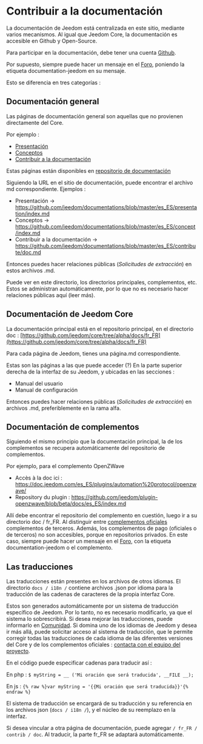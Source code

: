 # Contribuir a la documentación

La documentación de Jeedom está centralizada en este sitio, mediante varios mecanismos. Al igual que Jeedom Core, la documentación es accesible en Github y Open-Source.

Para participar en la documentación, debe tener una cuenta [Github](https://github.com/).

Por supuesto, siempre puede hacer un mensaje en el [Foro](https://community.jeedom.com/), poniendo la etiqueta documentation-jeedom en su mensaje.

Esto se diferencia en tres categorías :

## Documentación general

Las páginas de documentación general son aquellas que no provienen directamente del Core.

Por ejemplo :

- [Presentación](https://doc.jeedom.com/es_ES/presentation/)
- [Conceptos](https://doc.jeedom.com/es_ES/concept/)
- [Contribuir a la documentación](https://doc.jeedom.com/es_ES/contribute/doc)

Estas páginas están disponibles en [repositorio de documentación](https://github.com/jeedom/documentations/tree/master/fr_FR)

Siguiendo la URL en el sitio de documentación, puede encontrar el archivo md correspondiente. Ejemplos :

- Presentación -> https://github.com/jeedom/documentations/blob/master/es_ES/presentation/index.md
- Conceptos -> https://github.com/jeedom/documentations/blob/master/es_ES/concept/index.md
- Contribuir a la documentación -> https://github.com/jeedom/documentations/blob/master/es_ES/contribute/doc.md

Entonces puedes hacer relaciones públicas (*Solicitudes de extracción*) en estos archivos .md.

Puede ver en este directorio, los directorios principales, complementos, etc. Estos se administran automáticamente, por lo que no es necesario hacer relaciones públicas aquí (leer más).


## Documentación de Jeedom Core

La documentación principal está en el repositorio principal, en el directorio doc : [https://github.com/jeedom/core/tree/alpha/docs/fr_FR](https://github.com/jeedom/core/tree/alpha/docs/fr_FR)

Para cada página de Jeedom, tienes una página.md correspondiente.

Estas son las páginas a las que puede acceder (?) En la parte superior derecha de la interfaz de su Jeedom, y ubicadas en las secciones :

- Manual del usuario
- Manual de configuración

Entonces puedes hacer relaciones públicas (*Solicitudes de extracción*) en archivos .md, preferiblemente en la rama alfa.


## Documentación de complementos

Siguiendo el mismo principio que la documentación principal, la de los complementos se recupera automáticamente del repositorio de complementos.

Por ejemplo, para el complemento OpenZWave

- Accès à la doc ici : https://doc.jeedom.com/es_ES/plugins/automation%20protocol/openzwave/
- Repository du plugin : https://github.com/jeedom/plugin-openzwave/blob/beta/docs/es_ES/index.md

Allí debe encontrar el repositorio del complemento en cuestión, luego ir a su directorio doc / fr_FR. Al distinguir entre [complementos oficiales](https://github.com/jeedom) complementos de terceros. Además, los complementos de pago (oficiales o de terceros) no son accesibles, porque en repositorios privados. En este caso, siempre puede hacer un mensaje en el [Foro](https://community.jeedom.com/), con la etiqueta documentation-jeedom o el complemento.


## Las traducciones

Las traducciones están presentes en los archivos de otros idiomas. El directorio `docs / i18n /` contiene archivos .json por idioma para la traducción de las cadenas de caracteres de la propia interfaz Core.

Estos son generados automáticamente por un sistema de traducción específico de Jeedom. Por lo tanto, no es necesario modificarlo, ya que el sistema lo sobrescribirá. Si desea mejorar las traducciones, puede informarlo en [Comunidad](https://community.jeedom.com/). Si domina uno de los idiomas de Jeedom y desea ir más allá, puede solicitar acceso al sistema de traducción, que le permite corregir todas las traducciones de cada idioma de las diferentes versiones del Core y de los complementos oficiales : [contacta con el equipo del proyecto](mailto:contact@jeedom.com).

En el código puede especificar cadenas para traducir así :

En php : `$ myString = __ ('Mi oración que será traducida', __FILE __);`

En js : ``{% raw %}var myString = '{{Mi oración que será traducida}}'{% endraw %}``

El sistema de traducción se encargará de su traducción y su referencia en los archivos json (`docs / i18n /`), y el núcleo de su reemplazo en la interfaz.

Si desea vincular a otra página de documentación, puede agregar `/ fr_FR / contrib / doc`. Al traducir, la parte fr_FR se adaptará automáticamente.


